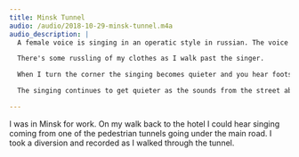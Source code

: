 ```yaml
---
title: Minsk Tunnel
audio: /audio/2018-10-29-minsk-tunnel.m4a
audio_description: |
  A female voice is singing in an operatic style in russian. The voice echos around the tunnel.

  There's some russling of my clothes as I walk past the singer.

  When I turn the corner the singing becomes quieter and you hear footsteps as I climb the steps.

  The singing continues to get quieter as the sounds from the street above get louder.

---
```


I was in Minsk for work. On my walk back to the hotel I could hear singing coming from one of the pedestrian tunnels going under the main road. I took a diversion and recorded as I walked through the tunnel.
